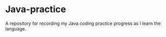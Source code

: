 # Java-practice
A repository for recording my Java coding practice progress as I learn the language.
